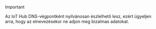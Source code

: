 > [!IMPORTANT]
> Az IoT Hub DNS-végpontként nyilvánosan észlelhető lesz, ezért ügyeljen arra, hogy az elnevezésekor ne adjon meg bizalmas adatokat.
>
